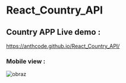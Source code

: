 # React_Country_API

## Country APP Live demo :
https://anthcode.github.io/React_Country_API/ 

### Mobile view :
![obraz](https://github.com/Anthcode/React_Country_API/assets/108927171/e1db4cd0-4988-44c7-86e4-d4d41029784e)

